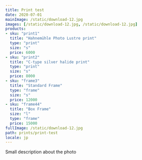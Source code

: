 ```yaml
---
title: Print test
date: 2020-07-01
mainImage: /static/download-12.jpg
images: [/static/download-12.jpg, /static/download-12.jpg]
products: 
- sku: "print1"
  title: "Hahnemühle Photo Lustre print"
  type: "print"
  size: "s"
  price: 6000
- sku: "print2"
  title: "C-type silver halide print"
  type: "print"
  size: "s"
  price: 8000
- sku: "frame3"
  title: "Standard Frame"
  type: "frame"
  size: "s"
  price: 12000
- sku: "frame44"
  title: "Box Frame" 
  size: "l"
  type: "frame"
  price: 15000
fullImage: /static/download-12.jpg
path: prints/print-test
locale: jp
---
```

Small description about the photo